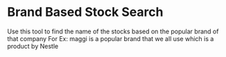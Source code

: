 # Brand Based Stock Search
Use this tool to find the name of the stocks based on the popular brand of that company
For Ex: maggi is a popular brand that we all use which is a product by Nestle